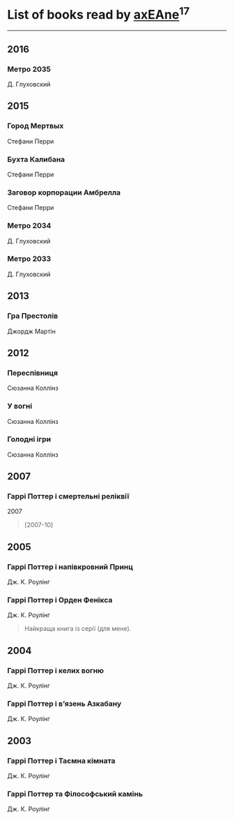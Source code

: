 # List of books read by [axEAne](https://plus.google.com/+AlexKononchuk)<sup>17</sup>
---

## 2016

### Метро 2035
Д. Глуховский



## 2015

### Город Мертвых
Стефани Перри


### Бухта Калибана
Стефани Перри


### Заговор корпорации Амбрелла
Стефани Перри


### Метро 2034
Д. Глуховский


### Метро 2033
Д. Глуховский



## 2013

### Гра Престолів
Джордж Мартін



## 2012

### Переспівниця
Сюзанна Коллінз


### У вогні
Сюзанна Коллінз


### Голодні ігри
Сюзанна Коллінз



## 2007

### Гаррі Поттер і смертельні реліквії
2007
> [2007-10] 



## 2005

### Гаррі Поттер і напівкровний Принц
Дж. К. Роулінг


### Гаррі Поттер і Орден Фенікса
Дж. К. Роулінг
> Найкраща книга із серії (для мене).



## 2004

### Гаррі Поттер і келих вогню
Дж. К. Роулінг


### Гаррі Поттер і в’язень Азкабану
Дж. К. Роулінг



## 2003

### Гаррі Поттер і Таємна кімната
Дж. К. Роулінг


### Гаррі Поттер та Філософський камінь
Дж. К. Роулінг



